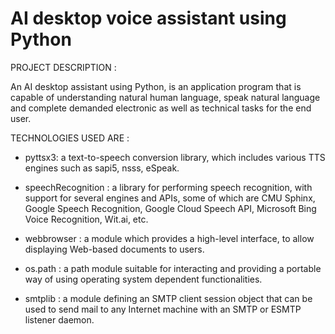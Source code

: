  # AI desktop voice assistant using Python

PROJECT DESCRIPTION :

An AI desktop assistant using Python, is an application program that is capable of understanding natural human language, speak natural language and complete demanded electronic as well as technical tasks for the end user. 

TECHNOLOGIES USED ARE :

- pyttsx3: 
  a text-to-speech conversion library, which includes various TTS engines such as sapi5, nsss, eSpeak.

- speechRecognition : 
  a library for performing speech recognition, with support for several engines and APIs, some of which are CMU Sphinx, Google Speech Recognition, Google Cloud   Speech API,      Microsoft Bing Voice Recognition, Wit.ai, etc.

- webbrowser : 
  a module which provides a high-level interface, to allow displaying Web-based documents to users.

- os.path : 
  a path module suitable for interacting and providing a portable way of using operating system dependent functionalities.

- smtplib : 
  a module defining an SMTP client session object that can be used to send mail to any Internet machine with an SMTP or ESMTP listener daemon.
